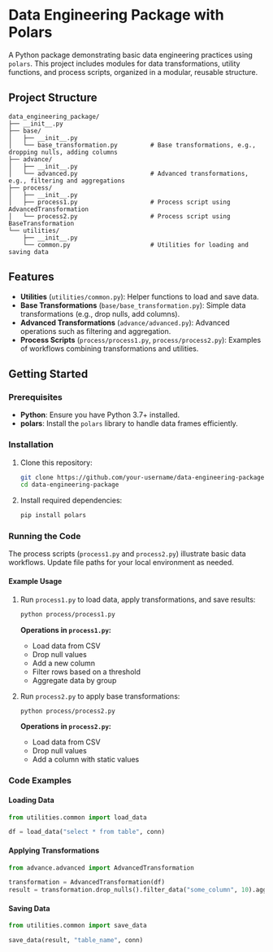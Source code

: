# Data Engineering Package with Polars

A Python package demonstrating basic data engineering practices using `polars`. This project includes modules for data transformations, utility functions, and process scripts, organized in a modular, reusable structure.

## Project Structure

```plaintext
data_engineering_package/
├── __init__.py
├── base/
│   ├── __init__.py
│   └── base_transformation.py         # Base transformations, e.g., dropping nulls, adding columns
├── advance/
│   ├── __init__.py
│   └── advanced.py                    # Advanced transformations, e.g., filtering and aggregations
├── process/
│   ├── __init__.py
│   ├── process1.py                    # Process script using AdvancedTransformation
│   └── process2.py                    # Process script using BaseTransformation
└── utilities/
    ├── __init__.py
    └── common.py                      # Utilities for loading and saving data
```

## Features

- **Utilities** (`utilities/common.py`): Helper functions to load and save data.
- **Base Transformations** (`base/base_transformation.py`): Simple data transformations (e.g., drop nulls, add columns).
- **Advanced Transformations** (`advance/advanced.py`): Advanced operations such as filtering and aggregation.
- **Process Scripts** (`process/process1.py`, `process/process2.py`): Examples of workflows combining transformations and utilities.

## Getting Started

### Prerequisites

- **Python**: Ensure you have Python 3.7+ installed.
- **polars**: Install the `polars` library to handle data frames efficiently.

### Installation

1. Clone this repository:

   ```bash
   git clone https://github.com/your-username/data-engineering-package.git
   cd data-engineering-package
   ```
2. Install required dependencies:

   ```bash
   pip install polars
   ```

### Running the Code

The process scripts (`process1.py` and `process2.py`) illustrate basic data workflows. Update file paths for your local environment as needed.

#### Example Usage

1. Run `process1.py` to load data, apply transformations, and save results:

   ```bash
   python process/process1.py
   ```

   **Operations in `process1.py`:**

   - Load data from CSV
   - Drop null values
   - Add a new column
   - Filter rows based on a threshold
   - Aggregate data by group
2. Run `process2.py` to apply base transformations:

   ```bash
   python process/process2.py
   ```

   **Operations in `process2.py`:**

   - Load data from CSV
   - Drop null values
   - Add a column with static values

### Code Examples

#### Loading Data

```python
from utilities.common import load_data

df = load_data("select * from table", conn)
```

#### Applying Transformations

```python
from advance.advanced import AdvancedTransformation

transformation = AdvancedTransformation(df)
result = transformation.drop_nulls().filter_data("some_column", 10).aggregate_data("group_column", "some_column")
```

#### Saving Data

```python
from utilities.common import save_data

save_data(result, "table_name", conn)
```
